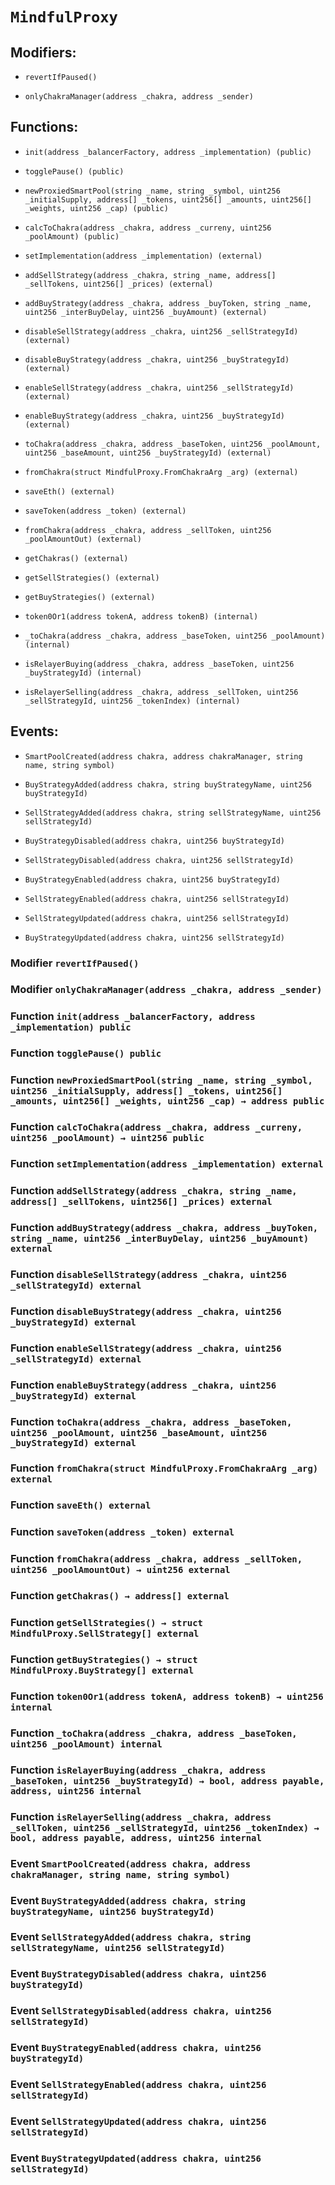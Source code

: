 # `MindfulProxy`

## Modifiers:

- `revertIfPaused()`

- `onlyChakraManager(address _chakra, address _sender)`

## Functions:

- `init(address _balancerFactory, address _implementation) (public)`

- `togglePause() (public)`

- `newProxiedSmartPool(string _name, string _symbol, uint256 _initialSupply, address[] _tokens, uint256[] _amounts, uint256[] _weights, uint256 _cap) (public)`

- `calcToChakra(address _chakra, address _curreny, uint256 _poolAmount) (public)`

- `setImplementation(address _implementation) (external)`

- `addSellStrategy(address _chakra, string _name, address[] _sellTokens, uint256[] _prices) (external)`

- `addBuyStrategy(address _chakra, address _buyToken, string _name, uint256 _interBuyDelay, uint256 _buyAmount) (external)`

- `disableSellStrategy(address _chakra, uint256 _sellStrategyId) (external)`

- `disableBuyStrategy(address _chakra, uint256 _buyStrategyId) (external)`

- `enableSellStrategy(address _chakra, uint256 _sellStrategyId) (external)`

- `enableBuyStrategy(address _chakra, uint256 _buyStrategyId) (external)`

- `toChakra(address _chakra, address _baseToken, uint256 _poolAmount, uint256 _baseAmount, uint256 _buyStrategyId) (external)`

- `fromChakra(struct MindfulProxy.FromChakraArg _arg) (external)`

- `saveEth() (external)`

- `saveToken(address _token) (external)`

- `fromChakra(address _chakra, address _sellToken, uint256 _poolAmountOut) (external)`

- `getChakras() (external)`

- `getSellStrategies() (external)`

- `getBuyStrategies() (external)`

- `token0Or1(address tokenA, address tokenB) (internal)`

- `_toChakra(address _chakra, address _baseToken, uint256 _poolAmount) (internal)`

- `isRelayerBuying(address _chakra, address _baseToken, uint256 _buyStrategyId) (internal)`

- `isRelayerSelling(address _chakra, address _sellToken, uint256 _sellStrategyId, uint256 _tokenIndex) (internal)`

## Events:

- `SmartPoolCreated(address chakra, address chakraManager, string name, string symbol)`

- `BuyStrategyAdded(address chakra, string buyStrategyName, uint256 buyStrategyId)`

- `SellStrategyAdded(address chakra, string sellStrategyName, uint256 sellStrategyId)`

- `BuyStrategyDisabled(address chakra, uint256 buyStrategyId)`

- `SellStrategyDisabled(address chakra, uint256 sellStrategyId)`

- `BuyStrategyEnabled(address chakra, uint256 buyStrategyId)`

- `SellStrategyEnabled(address chakra, uint256 sellStrategyId)`

- `SellStrategyUpdated(address chakra, uint256 sellStrategyId)`

- `BuyStrategyUpdated(address chakra, uint256 sellStrategyId)`

### Modifier `revertIfPaused()`

### Modifier `onlyChakraManager(address _chakra, address _sender)`

### Function `init(address _balancerFactory, address _implementation) public`

### Function `togglePause() public`

### Function `newProxiedSmartPool(string _name, string _symbol, uint256 _initialSupply, address[] _tokens, uint256[] _amounts, uint256[] _weights, uint256 _cap) → address public`

### Function `calcToChakra(address _chakra, address _curreny, uint256 _poolAmount) → uint256 public`

### Function `setImplementation(address _implementation) external`

### Function `addSellStrategy(address _chakra, string _name, address[] _sellTokens, uint256[] _prices) external`

### Function `addBuyStrategy(address _chakra, address _buyToken, string _name, uint256 _interBuyDelay, uint256 _buyAmount) external`

### Function `disableSellStrategy(address _chakra, uint256 _sellStrategyId) external`

### Function `disableBuyStrategy(address _chakra, uint256 _buyStrategyId) external`

### Function `enableSellStrategy(address _chakra, uint256 _sellStrategyId) external`

### Function `enableBuyStrategy(address _chakra, uint256 _buyStrategyId) external`

### Function `toChakra(address _chakra, address _baseToken, uint256 _poolAmount, uint256 _baseAmount, uint256 _buyStrategyId) external`

### Function `fromChakra(struct MindfulProxy.FromChakraArg _arg) external`

### Function `saveEth() external`

### Function `saveToken(address _token) external`

### Function `fromChakra(address _chakra, address _sellToken, uint256 _poolAmountOut) → uint256 external`

### Function `getChakras() → address[] external`

### Function `getSellStrategies() → struct MindfulProxy.SellStrategy[] external`

### Function `getBuyStrategies() → struct MindfulProxy.BuyStrategy[] external`

### Function `token0Or1(address tokenA, address tokenB) → uint256 internal`

### Function `_toChakra(address _chakra, address _baseToken, uint256 _poolAmount) internal`

### Function `isRelayerBuying(address _chakra, address _baseToken, uint256 _buyStrategyId) → bool, address payable, address, uint256 internal`

### Function `isRelayerSelling(address _chakra, address _sellToken, uint256 _sellStrategyId, uint256 _tokenIndex) → bool, address payable, address, uint256 internal`

### Event `SmartPoolCreated(address chakra, address chakraManager, string name, string symbol)`

### Event `BuyStrategyAdded(address chakra, string buyStrategyName, uint256 buyStrategyId)`

### Event `SellStrategyAdded(address chakra, string sellStrategyName, uint256 sellStrategyId)`

### Event `BuyStrategyDisabled(address chakra, uint256 buyStrategyId)`

### Event `SellStrategyDisabled(address chakra, uint256 sellStrategyId)`

### Event `BuyStrategyEnabled(address chakra, uint256 buyStrategyId)`

### Event `SellStrategyEnabled(address chakra, uint256 sellStrategyId)`

### Event `SellStrategyUpdated(address chakra, uint256 sellStrategyId)`

### Event `BuyStrategyUpdated(address chakra, uint256 sellStrategyId)`
